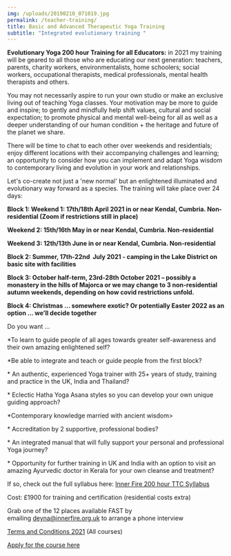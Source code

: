 ```yaml
---
img: /uploads/20190210_071019.jpg
permalink: /teacher-training/
title: Basic and Advanced Therapeutic Yoga Training
subtitle: "Integrated evolutionary training "
---
```

**Evolutionary Yoga 200 hour Training for all Educators:** in 2021 my training will be geared to all those who are educating our next generation: teachers, parents, charity workers, environmentalists, home schoolers; social workers, occupational therapists, medical professionals, mental health therapists and others.

You may not necessarily aspire to run your own studio or make an exclusive living out of teaching Yoga classes. Your motivation may be more to guide and inspire; to gently and mindfully help shift values, cultural and social expectation; to promote physical and mental well-being for all as well as a deeper understanding of our human condition + the heritage and future of the planet we share.

There will be time to chat to each other over weekends and residentials; enjoy different locations with their accompanying challenges and learning; an opportunity to consider how you can implement and adapt Yoga wisdom to contemporary living and evolution in your work and relationships.

Let's co-create not just a 'new normal' but an enlightened illuminated and evolutionary way forward as a species. The training will take place over 24 days:

**Block 1: Weekend 1: 17th/18th April 2021 in or near Kendal, Cumbria. Non- residential (Zoom if restrictions still in place)**

**Weekend 2: 15th/16th May in or near Kendal, Cumbria. Non-residential**

**Weekend 3: 12th/13th June in or near Kendal, Cumbria. Non-residential**

**Block 2: Summer, 17th-22nd  July 2021 - camping in the Lake District on basic site with facilities**

**Block 3: October half-term, 23rd-28th October 2021 – possibly a monastery in the hills of Majorca or we may change to 3 non-residential autumn weekends, depending on how covid restrictions unfold.**

**Block 4: Christmas … somewhere exotic? Or potentially Easter 2022 as an option ... we’ll decide together**

Do you want ...

\*To learn to guide people of all ages towards greater self-awareness and their own amazing enlightened self?

\*Be able to integrate and teach or guide people from the first block?

\* An authentic, experienced Yoga trainer with 25+ years of study, training and practice in the UK, India and Thailand?

\* Eclectic Hatha Yoga Asana styles so you can develop your own unique guiding approach?

\*Contemporary knowledge married with ancient wisdom>

\* Accreditation by 2 supportive, professional bodies?

\* An integrated manual that will fully support your personal and professional Yoga journey?

\* Opportunity for further training in UK and India with an option to visit an amazing Ayurvedic doctor in Kerala for your own cleanse and treatment?

If so, check out the full syllabus here: [Inner Fire 200 hour TTC Syllabus](https://www.dropbox.com/s/kc3z3g457hrdl4t/Inner%20Fire%20TTC%20syllabus%202021.pdf?dl=0)

Cost: £1900 for training and certification (residential costs extra)

Grab one of the 12 places available FAST by emailing [deyna@innerfire.org.uk](mailto:deyna@innerfire.org.uk) to arrange a phone interview

[Terms and Conditions 2021](https://www.dropbox.com/s/suqd05wv46wabiu/Inner%20Fire%20Advanced%20TTC%20syllabus.pdf?dl=0) (All courses)

[Apply for the course here](https://www.dropbox.com/s/hflm7xgv8mcbcew/Inner%20Fire%20TTC%20application%20form%202021.pdf?dl=0)